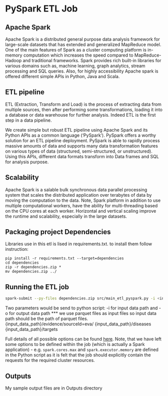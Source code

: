 # PySpark ETL Job

## Apache Spark
Apache Spark is a distributed general purpose data analysis framework for large-scale datasets that has extended and generalized MapReduce model.
One of the main features of Spark as a cluster computing platform is in-memory computation which increases the speed compared to MapReduce-Hadoop and traditional frameworks. 
Spark provides rich built-in libraries for various domains such as, machine learning, graph analytics, stream processing and SQL queries. Also, for highly accessibility Apache spark is offered  different simple APIs in Python, Java and Scala. 

## ETL pipeline
ETL (Extraction, Transform and Load) is the process of extracting data from multiple sources, then after performing some transformations, loading it into a database or data warehouse for further analysis. Indeed ETL is the first step in a data pipeline.

We create simple but robust ETL pipeline using Apache Spark and its Python APIs  as a common language (‘PySpark’).
PySpark offers a worthy solution for an ETL pipeline deployment. PySpark is able to rapidly process massive amounts of data and supports many data transformation features on various types of data (structured, semi-structured, or unstructured). Using this APIs, different data formats transform into Data frames and SQL for analysis purpose.

## Scalability
Apache Spark is a salable bulk synchronous data parallel processing system that scales the distributed application over terabytes of data by moving the computation to the data. Note, Spark platform in addition to use multiple computational workers, have the ability for multi-threading based on the CPU cores at each worker. Horizontal and vertical scaling improve the runtime and scalability, especially in the large datasets.

## Packaging project Dependencies
Libraries use in this etl is lised in requirements.txt. to install them follow instruction:
```
pip install -r requirements.txt --target=dependencies
cd dependencies
zip -r dependencies.zip *
mv dependencies.zip ../ 
```

## Running the ETL job
```bash
spark-submit --py-files dependencies.zip src/main_etl_pyspark.py -i <input_data_path> -o <output_data_path>
```
Two parameters would be send to python script: -i for input data path and -o for output data path
*** we use parquet files as input files so input data path should be the path of parquet files.
{input_data_path}/evidence/sourceId=eva/
{input_data_path}/diseases
{input_data_path}/targets

Full details of all possible options can be found [here](http://spark.apache.org/docs/latest/submitting-applications.html). Note, that we have left some options to be defined within the job (which is actually a Spark application) - e.g. `spark.cores.max` and `spark.executor.memory` are defined in the Python script as it is felt that the job should explicitly contain the requests for the required cluster resources.

## Outputs
My sample output files are in Outputs directory 

